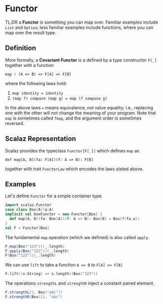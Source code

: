 Functor
=======

TL;DR a **Functor** is something you can map over. Familiar examples include `List` and `Option`; less familiar 
examples include functions, where you can map over the result type. 

Definition
----------

More formally, a **Covariant Functor** is a defined by a type constructor `F[_]` together with a function 

    map : (A => B) => F[A] => F[B]

where the following laws hold:

1. `map identity = identity`
2. `(map f) compose (map g) = map (f compose g)`
  
In the above laws `=` means equivalence, not value equality; i.e., replacing one with the other will not change 
the meaning of your program. Note that `map` is sometimes called `fmap`, and the argument order is sometimes reversed.


Scalaz Representation
---------------------

Scalaz provides the typeclass `Functor[F[_]]` which defines `map` as

    def map[A, B](fa: F[A])(f: A => B): F[B]
  
together with trait `FunctorLaw` which encodes the laws stated above.

Examples
--------

Let's define `Functor` for a simple container type.

```scala
import scalaz.Functor  
case class Box[A](a:A)
implicit val boxFunctor = new Functor[Box] { 
  def map[A, B](fa: Box[A])(f: A => B): Box[B] = Box(f(fa.a)) 
}
val F = Functor[Box] 
```

The fundamental `map` operation (which we defined) is also called `apply`.

```scala
F.map(Box("123"))(_.length)
F.apply(Box("123"))(_.length)
F(Box("123"))(_.length)
```

We can use `lift` to take a function `A => B` to `F[A] => F[B]`

```scala
F.lift((s:String) => s.length)(Box("123"))
```

The operations `strengthL` and `strengthR` inject a constant paired element.

```scala
F.strengthL(1, Box("abc"))
F.strengthR(Box(1), "abc")
```


